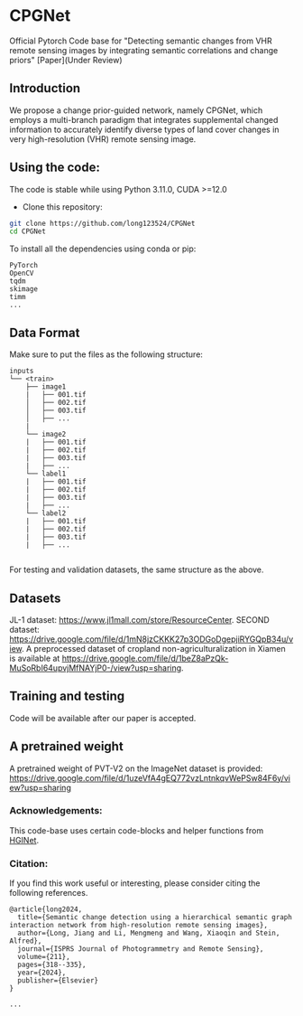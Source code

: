 # CPGNet

Official Pytorch Code base for "Detecting semantic changes from VHR remote sensing images by integrating semantic correlations and change priors" [Paper](Under Review)

## Introduction

We propose a change prior-guided network, namely CPGNet, which employs a multi-branch paradigm that integrates supplemental changed information to accurately identify diverse types of land cover changes in very high-resolution (VHR) remote sensing image.

## Using the code:

The code is stable while using Python 3.11.0, CUDA >=12.0

- Clone this repository:
```bash
git clone https://github.com/long123524/CPGNet
cd CPGNet
```

To install all the dependencies using conda or pip:

```
PyTorch
OpenCV
tqdm
skimage
timm
...
```

## Data Format

Make sure to put the files as the following structure:

```
inputs
└── <train>
    ├── image1
    |   ├── 001.tif
    │   ├── 002.tif
    │   ├── 003.tif
    │   ├── ...
    |
    └── image2
    |   ├── 001.tif
    |   ├── 002.tif
    |   ├── 003.tif
    |   ├── ...
    └── label1
    |   ├── 001.tif
    |   ├── 002.tif
    |   ├── 003.tif
    |   ├── ...
    └── label2
    |   ├── 001.tif
    |   ├── 002.tif
    |   ├── 003.tif
    |   ├── ...
    
```

For testing and validation datasets, the same structure as the above.

## Datasets

JL-1 dataset: https://www.jl1mall.com/store/ResourceCenter.
SECOND dataset: https://drive.google.com/file/d/1mN8jzCKKK27p3ODGoDgepjiRYGQpB34u/view.
A preprocessed dataset of cropland non-agriculturalization in Xiamen is available at https://drive.google.com/file/d/1beZ8aPzQk-MuSoRbI64upvjMfNAYjP0-/view?usp=sharing.

## Training and testing

Code will be available after our paper is accepted.

## A pretrained weight
A pretrained weight of PVT-V2 on the ImageNet dataset is provided: https://drive.google.com/file/d/1uzeVfA4gEQ772vzLntnkqvWePSw84F6y/view?usp=sharing

### Acknowledgements:

This code-base uses certain code-blocks and helper functions from [HGINet](https://github.com/long123524/HGINet-torch).

### Citation:
If you find this work useful or interesting, please consider citing the following references.
```
@article{long2024,
  title={Semantic change detection using a hierarchical semantic graph interaction network from high-resolution remote sensing images},
  author={Long, Jiang and Li, Mengmeng and Wang, Xiaoqin and Stein, Alfred},
  journal={ISPRS Journal of Photogrammetry and Remote Sensing},
  volume={211},
  pages={318--335},
  year={2024},
  publisher={Elsevier}
}

...
```
